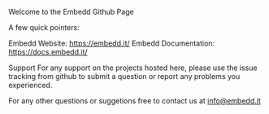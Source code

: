 Welcome to the Embedd Github Page

A few quick pointers:

Embedd Website: https://embedd.it/ Embedd Documentation: https://docs.embedd.it/

Support For any support on the projects hosted here, please use the issue tracking from github to submit a question or report any problems you experienced.

For any other questions or suggetions free to contact us at info@embedd.it
